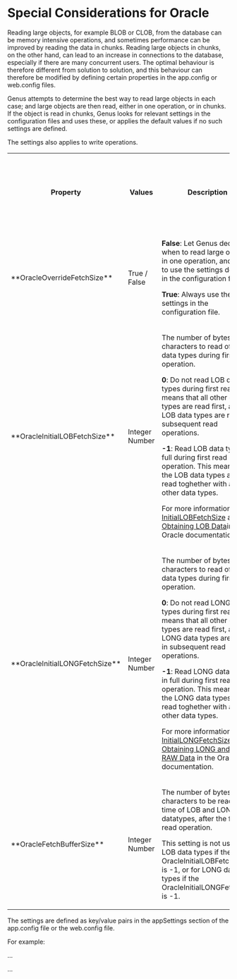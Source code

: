 # Special Considerations for Oracle

Reading large objects, for example BLOB or CLOB, from the database can be memory intensive operations, and sometimes performance can be improved by reading the data in chunks. Reading large objects in chunks, on the other hand, can lead to an increase in connections to the database, especially if there are many concurrent users. The optimal behaviour is therefore different from solution to solution, and this behaviour can therefore be modified by defining certain properties in the app.config or web.config files.

Genus attempts to determine the best way to read large objects in each case; and large objects are then read, either in one operation, or in chunks. If the object is read in chunks, Genus looks for relevant settings in the configuration files and uses these, or applies the default values if no such settings are defined.

The settings also applies to write operations.

 <table style="WIDTH: 100%">

<tbody>

<tr>

<th>Property</th>

<th>Values</th>

<th>Description</th>

<th>

Default

(if not defined in config file)

</th>

</tr>

<tr>

<td>**OracleOverrideFetchSize**</td>

<td>True / False</td>

<td>

**False**: Let Genus decide when to read large objects in one operation, and when to use the settings defined in the configuration file.

**True**: Always use the settings in the configuration file.

</td>

<td>False</td>

</tr>

<tr>

<td>**OracleInitialLOBFetchSize**</td>

<td>

Integer Number

</td>

<td>

The number of bytes or characters to read of LOB data types during first read operation.

**0**: Do not read LOB data types during first read. This means that all other data types are read first, and LOB data types are read in subsequent read operations.

**-1**: Read LOB data types in full during first read operation. This means that the LOB data types are read toghether with all the other data types.

For more information, see [InitialLOBFetchSize](http://docs.oracle.com/cd/E11882_01/win.112/e23174/OracleCommandClass.htm#BABEGDHA)  and [Obtaining LOB Data](http://docs.oracle.com/cd/E11882_01/win.112/e23174/featData.htm#BABFGDGJ)in the Oracle documentation.

</td>

<td>-1</td>

</tr>

<tr>

<td>**OracleInitialLONGFetchSize**</td>

<td>Integer Number</td>

<td>

The number of bytes or characters to read of LONG data types during first read operation.

**0**: Do not read LONG data types during first read. This means that all other data types are read first, and LONG data types are read in subsequent read operations.

**-1**: Read LONG data types in full during first read operation. This means that the LONG data types are read toghether with all the other data types.

For more information, see [InitialLONGFetchSize](http://docs.oracle.com/cd/E11882_01/win.112/e23174/OracleCommandClass.htm#BABCBFFB)  and [Obtaining LONG and LONG RAW Data](http://docs.oracle.com/cd/E11882_01/win.112/e23174/featData.htm#i1007197)  in the Oracle documentation.

</td>

<td>-1</td>

</tr>

<tr>

<td>**OracleFetchBufferSize**</td>

<td>Integer Number</td>

<td>

The number of bytes or characters to be read at a time of LOB and LONG datatypes, after the first read operation.

This setting is not used for LOB data types if the OracleInitialLOBFetchSize is -1, or for LONG data types if the OracleInitialLONGFetchSize is -1.

</td>

<td>

131072

(128KB)

</td>

</tr>

</tbody>

</table> 

The settings are defined as key/value pairs in the appSettings section of the app.config file or the web.config file.

For example:

<appSettings>  
...  
<add key="OracleOverrideFetchSize" value="True"/>  
<add key="OracleInitialLOBFetchSize" value="500000"/>  
<add key="OracleInitialLONGFetchSize" value="500000"/>  
<add key="OracleFetchBufferSize" value="200000"/>

...

</appSettings>